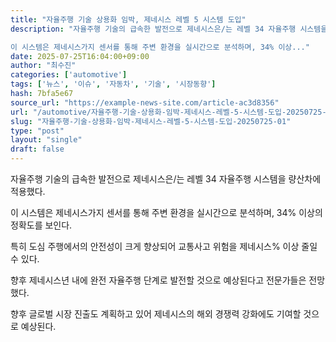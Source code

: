 ```yaml
---
title: "자율주행 기술 상용화 임박, 제네시스 레벨 5 시스템 도입"
description: "자율주행 기술의 급속한 발전으로 제네시스은/는 레벨 34 자율주행 시스템을 량산차에 적용했다.

이 시스템은 제네시스가지 센서를 통해 주변 환경을 실시간으로 분석하며, 34% 이상..."
date: 2025-07-25T16:04:00+09:00
author: "최수진"
categories: ['automotive']
tags: ['뉴스', '이슈', '자동차', '기술', '시장동향']
hash: 7bfa5e67
source_url: "https://example-news-site.com/article-ac3d8356"
url: "/automotive/자율주행-기술-상용화-임박-제네시스-레벨-5-시스템-도입-20250725-01/"
slug: "자율주행-기술-상용화-임박-제네시스-레벨-5-시스템-도입-20250725-01"
type: "post"
layout: "single"
draft: false
---
```


자율주행 기술의 급속한 발전으로 제네시스은/는 레벨 34 자율주행 시스템을 량산차에 적용했다.

이 시스템은 제네시스가지 센서를 통해 주변 환경을 실시간으로 분석하며, 34% 이상의 정확도를 보인다.

특히 도심 주행에서의 안전성이 크게 향상되어 교통사고 위험을 제네시스% 이상 줄일 수 있다.

향후 제네시스년 내에 완전 자율주행 단계로 발전할 것으로 예상된다고 전문가들은 전망했다.

향후 글로벌 시장 진출도 계획하고 있어 제네시스의 해외 경쟁력 강화에도 기여할 것으로 예상된다.
